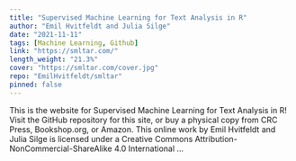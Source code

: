 ```yaml
---
title: "Supervised Machine Learning for Text Analysis in R"
author: "Emil Hvitfeldt and Julia Silge"
date: "2021-11-11"
tags: [Machine Learning, Github]
link: "https://smltar.com/"
length_weight: "21.3%"
cover: "https://smltar.com/cover.jpg"
repo: "EmilHvitfeldt/smltar"
pinned: false
---
```


This is the website for Supervised Machine Learning for Text Analysis in R! Visit the GitHub repository for this site, or buy a physical copy from CRC Press, Bookshop.org, or Amazon. This online work by Emil Hvitfeldt and Julia Silge is licensed under a Creative Commons Attribution-NonCommercial-ShareAlike 4.0 International ...
